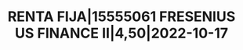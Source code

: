 ---
layout: asset
title: RENTA FIJA|15555061 FRESENIUS US FINANCE II|4,50|2022-10-17
isin: US35804GAK40
---